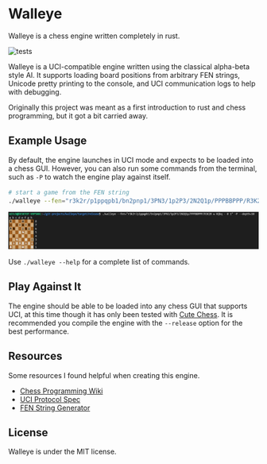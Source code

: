 # Walleye

Walleye is a chess engine written completely in rust.

![tests](https://github.com/MitchelPaulin/ChessEngine/actions/workflows/rust.yml/badge.svg)

Walleye is a UCI-compatible engine written using the classical alpha-beta style AI. It supports loading board positions from arbitrary FEN strings, Unicode pretty printing to the console, and UCI communication logs to help with debugging.

Originally this project was meant as a first introduction to rust and chess programming, but it got a bit carried away.

## Example Usage

By default, the engine launches in UCI mode and expects to be loaded into a chess GUI. However, you can also run some commands from the terminal, such as `-P` to watch the engine play against itself.

```bash
# start a game from the FEN string
./walleye --fen="r3k2r/p1ppqpb1/bn2pnp1/3PN3/1p2P3/2N2Q1p/PPPBBPPP/R3K2R w KQkq - 0 1" -P
```

![demo](./demo/demo.png)

Use `./walleye --help` for a complete list of commands.

## Play Against It

The engine should be able to be loaded into any chess GUI that supports UCI, at this time though it has only been tested with [Cute Chess](https://cutechess.com/). It is recommended you compile the engine with the `--release` option for the best performance.

## Resources

Some resources I found helpful when creating this engine.

- [Chess Programming Wiki](https://www.chessprogramming.org)
- [UCI Protocol Spec](https://backscattering.de/chess/uci/)
- [FEN String Generator](http://www.netreal.de/Forsyth-Edwards-Notation/index.php)

## License

Walleye is under the MIT license.
